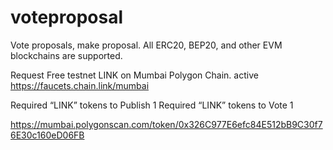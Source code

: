 # voteproposal
Vote proposals, make proposal. All ERC20, BEP20, and other EVM blockchains are supported.

Request Free testnet LINK on Mumbai Polygon Chain.
active
https://faucets.chain.link/mumbai

Required “LINK” tokens to Publish 1
Required “LINK” tokens to Vote 1

https://mumbai.polygonscan.com/token/0x326C977E6efc84E512bB9C30f76E30c160eD06FB
